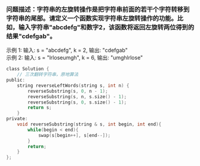 ### 问题描述：字符串的左旋转操作是把字符串前面的若干个字符转移到字符串的尾部。请定义一个函数实现字符串左旋转操作的功能。比如，输入字符串"abcdefg"和数字2，该函数将返回左旋转两位得到的结果"cdefgab"。
示例 1: 输入: s = "abcdefg", k = 2, 输出: "cdefgab"  
示例 2: 输入: s = "lrloseumgh", k = 6, 输出: "umghlrlose"  

```c
class Solution {
    // 三次翻转字符串，原地算法
public:
    string reverseLeftWords(string s, int n) {
        reverseSubstring(s, 0, n - 1);
        reverseSubstring(s, n, s.size() - 1);
        reverseSubstring(s, 0, s.size() - 1);
        return s;
    }
private:
    void reverseSubstring(string & s, int begin, int end){
        while(begin < end){
            swap(s[begin++], s[end--]);
        }
        return;
    }
};
```